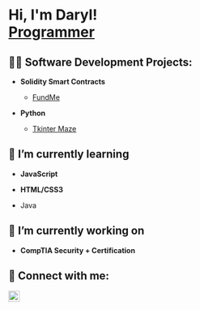 <h1>Hi, I'm Daryl! <br/><a href="https://github.com/darylbonny">Programmer</a>
 
<h2>👨‍💻 Software Development Projects:</h2>
 
- <b>Solidity Smart Contracts</b>
  
  - [FundMe](https://github.com/darylbonny/FundMe)
  
- <b>Python</b>
 
  - [Tkinter Maze](https://github.com/darylbonny/Tkinter-Maze)

<h2>🌱 I’m currently learning </h2>

- <b>JavaScript</b>

- <b/>HTML/CSS3</b>

- Java

<h2>🔭 I’m currently working on</h2>

- <b>CompTIA Security + Certification</b>


<h2> 🤳 Connect with me:</h2>

[<img align="left" alt="techdaryl | LinkedIn" width="22px" src="https://cdn.jsdelivr.net/npm/simple-icons@v3/icons/linkedin.svg" />][linkedin]

[linkedin]: http://www.linkedin.com/in/techdaryl



<!--
**joshmadakor1/joshmadakor1** is a ✨ _special_ ✨ repository because its `README.md` (this file) appears on your GitHub profile.

Here are some ideas to get you started:

- 🔭 I’m currently working on ...
- 🌱 I’m currently learning ...
- 👯 I’m looking to collaborate on ...
- 🤔 I’m looking for help with ...
- 💬 Ask me about ...
- 📫 How to reach me: ...
- 😄 Pronouns: ...
- ⚡ Fun fact: ...
-->
